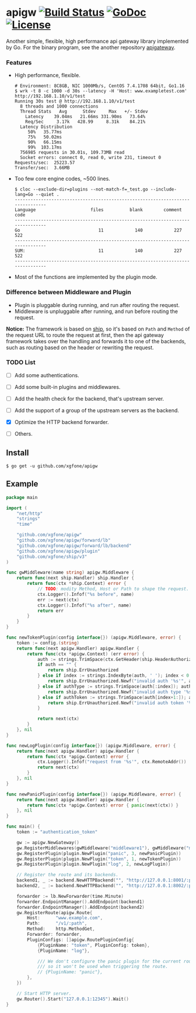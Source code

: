 # apigw [![Build Status](https://travis-ci.org/xgfone/apigw.svg?branch=master)](https://travis-ci.org/xgfone/apigw) [![GoDoc](https://godoc.org/github.com/xgfone/apigw?status.svg)](https://pkg.go.dev/github.com/xgfone/apigw) [![License](https://img.shields.io/badge/License-Apache%202.0-blue.svg?style=flat-square)](https://raw.githubusercontent.com/xgfone/apigw/master/LICENSE)

Another simple, flexible, high performance api gateway library implemented by Go. For the binary program, see the another repository [apigateway](https://github.com/xgfone/apigateway).


### Features
- High performance, flexible.
    ```shell
    # Environment: 8C8GB, NIC 1000Mb/s, CentOS 7.4.1708 64bit, Go1.16
    $ wrk -t 8 -c 1000 -d 30s --latency -H 'Host: www.exampletest.com' http://192.168.1.10/v1/test
    Running 30s test @ http://192.168.1.10/v1/test
      8 threads and 1000 connections
      Thread Stats   Avg      Stdev     Max   +/- Stdev
        Latency    39.04ms   21.66ms 331.90ms   73.64%
        Req/Sec     3.17k   428.99     8.31k    84.21%
      Latency Distribution
         50%   35.77ms
         75%   50.02ms
         90%   66.15ms
         99%  103.17ms
      756985 requests in 30.01s, 109.73MB read
      Socket errors: connect 0, read 0, write 231, timeout 0
    Requests/sec:  25223.57
    Transfer/sec:  3.66MB
    ````
- Too few core engine codes, ~500 lines.
    ```shell
    $ cloc --exclude-dir=plugins --not-match-f=_test.go --include-lang=Go --quiet .
    -------------------------------------------------------------------------------
    Language                     files          blank        comment           code
    -------------------------------------------------------------------------------
    Go                              11            140            227            522
    -------------------------------------------------------------------------------
    SUM:                            11            140            227            522
    -------------------------------------------------------------------------------
    ```
- Most of the functions are implemented by the plugin mode.


### Difference between Middleware and Plugin
- Plugin is pluggable during running, and run after routing the request.
- Middleware is unpluggable after running, and run before routing the request.

**Notice:** The framework is based on [ship](https://github.com/xgfone/ship), so it's based on `Path` and `Method` of the request URL to route the request at first, then the api gateway framework takes over the handling and forwards it to one of the backends, such as routing based on the header or rewriting the request.


### TODO List
- [ ] Add some authentications.
- [ ] Add some built-in plugins and middlewares.
- [ ] Add the health check for the backend, that's upstream server.
- [ ] Add the support of a group of the upstream servers as the backend.
- [x] Optimize the HTTP backend forwarder.
- [ ] Others.


## Install
```shell
$ go get -u github.com/xgfone/apigw
```


## Example
```go
package main

import (
	"net/http"
	"strings"
	"time"

	"github.com/xgfone/apigw"
	"github.com/xgfone/apigw/forward/lb"
	"github.com/xgfone/apigw/forward/lb/backend"
	"github.com/xgfone/apigw/plugin"
	"github.com/xgfone/ship/v3"
)

func gwMiddleware(name string) apigw.Middleware {
	return func(next ship.Handler) ship.Handler {
		return func(ctx *ship.Context) error {
			// TODO: modity Method, Host or Path to shape the request.
			ctx.Logger().Infof("%s before", name)
			err := next(ctx)
			ctx.Logger().Infof("%s after", name)
			return err
		}
	}
}

func newTokenPlugin(config interface{}) (apigw.Middleware, error) {
	token := config.(string)
	return func(next apigw.Handler) apigw.Handler {
		return func(ctx *apigw.Context) (err error) {
			auth := strings.TrimSpace(ctx.GetHeader(ship.HeaderAuthorization))
			if auth == "" {
				return ship.ErrUnauthorized
			} else if index := strings.IndexByte(auth, ' '); index < 0 {
				return ship.ErrUnauthorized.Newf("invalid auth '%s'", auth)
			} else if authType := strings.TrimSpace(auth[:index]); authType != "token" {
				return ship.ErrUnauthorized.Newf("invalid auth type '%s'", authType)
			} else if authToken := strings.TrimSpace(auth[index+1:]); authToken != token {
				return ship.ErrUnauthorized.Newf("invalid auth token '%s'", authToken)
			}

			return next(ctx)
		}
	}, nil
}

func newLogPlugin(config interface{}) (apigw.Middleware, error) {
	return func(next apigw.Handler) apigw.Handler {
		return func(ctx *apigw.Context) error {
			ctx.Logger().Infof("request from '%s'", ctx.RemoteAddr())
			return next(ctx)
		}
	}, nil
}

func newPanicPlugin(config interface{}) (apigw.Middleware, error) {
	return func(next apigw.Handler) apigw.Handler {
		return func(ctx *apigw.Context) error { panic(next(ctx)) }
	}, nil
}

func main() {
	token := "authentication_token"

	gw := apigw.NewGateway()
	gw.RegisterMiddlewares(gwMiddleware("middleware1"), gwMiddleware("middleware2"))
	gw.RegisterPlugin(plugin.NewPlugin("panic", 3, newPanicPlugin))
	gw.RegisterPlugin(plugin.NewPlugin("token", 1, newTokenPlugin))
	gw.RegisterPlugin(plugin.NewPlugin("log", 2, newLogPlugin))

	// Register the route and its backends.
	backend1, _ := backend.NewHTTPBackend("", "http://127.0.0.1:8001/:path", nil)
	backend2, _ := backend.NewHTTPBackend("", "http://127.0.0.1:8002/:path", nil)

	forwarder := lb.NewForwarder(time.Minute)
	forwarder.EndpointManager().AddEndpoint(backend1)
	forwarder.EndpointManager().AddEndpoint(backend2)
	gw.RegisterRoute(apigw.Route{
		Host:      "www.example.com",
		Path:      "/v1/:path",
		Method:    http.MethodGet,
		Forwarder: forwarder,
		PluginConfigs: []apigw.RoutePluginConfig{
			{PluginName: "token", PluginConfig: token},
			{PluginName: "log"},

			/// We don't configure the panic plugin for the current route,
			/// so it won't be used when triggering the route.
			// {PluginName: "panic"},
		},
	})

	// Start HTTP server.
	gw.Router().Start("127.0.0.1:12345").Wait()
}
```
